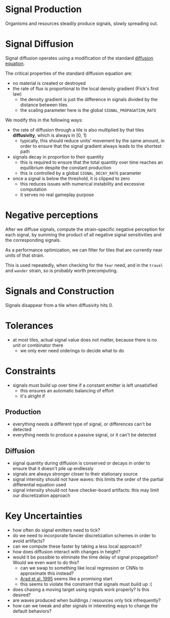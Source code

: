# Signal Production

Organisms and resources steadily produce signals, slowly spreading out.

# Signal Diffusion

Signal diffusion operates using a modification of the standard [diffusion equation](https://en.wikipedia.org/wiki/Diffusion_equation).

The critical properties of the standard diffusion equation are:

- no material is created or destroyed
- the rate of flux is proportional to the local density gradient (Fick's first law)
  - the density gradient is just the difference in signals divided by the distance between tiles
  - the scaling parameter here is the global `SIGNAL_PROPAGATION_RATE`

We modify this in the following ways:

- the rate of diffusion through a tile is also multiplied by that tiles **diffusivity**, which is always in [0, 1]
  - typically, this should reduce units' movement by the same amount, in order to ensure that the signal gradient always leads to the shortest path
- signals decay in proportion to their quantity
  - this is required to ensure that the total quantity over time reaches an equilibrium despite the constant production
  - this is controlled by a global `SIGNAL_DECAY_RATE` parameter
- once a signal is below the threshold, it is clipped to zero
  - this reduces issues with numerical instability and excessive computation
  - it serves no real gameplay purpose

# Negative perceptions

After we diffuse signals, compute the strain-specific negative perception for each signal, by summing the product of all negative signal sensitivities and the corresponding signals.

As a performance optimization, we can filter for tiles that are currently near units of that strain.

This is used repeatedly, when checking for the `fear` need, and in the `travel` and `wander` strain, so is probably worth precomputing.

# Signals and Construction

Signals disappear from a tile when diffusivity hits 0.

# Tolerances

- at most tiles, actual signal value does not matter, because there is no unit or combinator there
  - we only ever need orderings to decide what to do

# Constraints

- signals must build up over time if a constant emitter is left unsatisfied
  - this ensures an automatic balancing of effort
  - it's alright if

## Production

- everything needs a different type of signal, or differences can't be detected
- everything needs to produce a passive signal, or it can't be detected

## Diffusion

- signal quantity during diffusion is conserved or decays in order to ensure that it doesn't pile up endlessly
- signals are always stronger closer to their stationary source
- signal intensity should not have waves: this limits the order of the partial differential equation used
- signal intensity should not have checker-board artifacts: this may limit our discretization approach

# Key Uncertainties

- how often do signal emitters need to tick?
- do we need to incorporate fancier discretization schemes in order to avoid artifacts?
- can we compute these faster by taking a less local approach?
- how does diffusion interact with changes in height?
- would it be possible to eliminate the time delay of signal propagation? Would we even want to do this?
  - can we swap to something like local regression or CNNs to approximate this instead?
  - [Arad et al. 1995](https://onlinelibrary.wiley.com/doi/abs/10.1002/nme.1620381104) seems like a promising start
  - this seems to violate the constraint that signals must build up :(
- does chasing a moving target using signals work properly? Is this desired?
- are waves produced when buildings / resources only tick infrequently?
- how can we tweak and alter signals in interesting ways to change the default behaviors?
